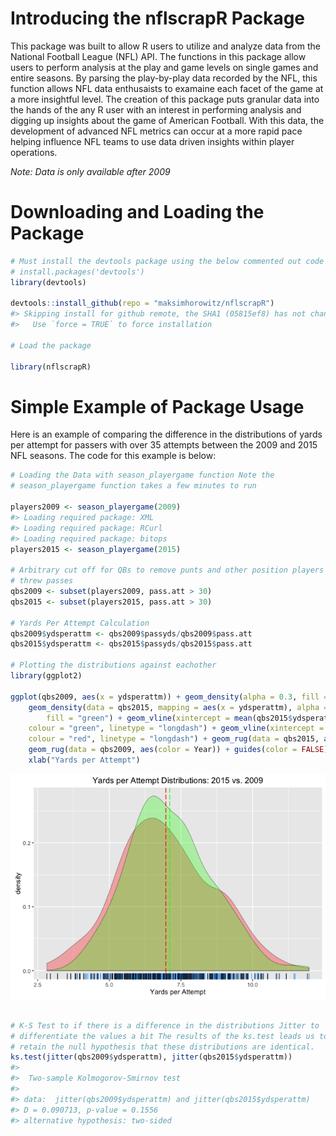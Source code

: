 <!-- README.md is generated from README.Rmd. Please edit that file -->
Introducing the nflscrapR Package
=================================

This package was built to allow R users to utilize and analyze data from the National Football League (NFL) API. The functions in this package allow users to perform analysis at the play and game levels on single games and entire seasons. By parsing the play-by-play data recorded by the NFL, this function allows NFL data enthusaists to examaine each facet of the game at a more insightful level. The creation of this package puts granular data into the hands of the any R user with an interest in performing analysis and digging up insights about the game of American Football. With this data, the development of advanced NFL metrics can occur at a more rapid pace helping influence NFL teams to use data driven insights within player operations.

*Note: Data is only available after 2009*

Downloading and Loading the Package
===================================

``` r
# Must install the devtools package using the below commented out code
# install.packages('devtools')
library(devtools)

devtools::install_github(repo = "maksimhorowitz/nflscrapR")
#> Skipping install for github remote, the SHA1 (05815ef8) has not changed since last install.
#>   Use `force = TRUE` to force installation

# Load the package

library(nflscrapR)
```

Simple Example of Package Usage
===============================

Here is an example of comparing the difference in the distributions of yards per attempt for passers with over 35 attempts between the 2009 and 2015 NFL seasons. The code for this example is below:

``` r
# Loading the Data with season_playergame function Note the
# season_playergame function takes a few minutes to run

players2009 <- season_playergame(2009)
#> Loading required package: XML
#> Loading required package: RCurl
#> Loading required package: bitops
players2015 <- season_playergame(2015)

# Arbitrary cut off for QBs to remove punts and other position players who
# threw passes
qbs2009 <- subset(players2009, pass.att > 30)
qbs2015 <- subset(players2015, pass.att > 30)

# Yards Per Attempt Calculation
qbs2009$ydsperattm <- qbs2009$passyds/qbs2009$pass.att
qbs2015$ydsperattm <- qbs2015$passyds/qbs2015$pass.att

# Plotting the distributions against eachother
library(ggplot2)

ggplot(qbs2009, aes(x = ydsperattm)) + geom_density(alpha = 0.3, fill = "red") + 
    geom_density(data = qbs2015, mapping = aes(x = ydsperattm), alpha = 0.3, 
        fill = "green") + geom_vline(xintercept = mean(qbs2015$ydsperattm), 
    colour = "green", linetype = "longdash") + geom_vline(xintercept = mean(qbs2009$ydsperattm), 
    colour = "red", linetype = "longdash") + geom_rug(data = qbs2015, aes(color = Year)) + 
    geom_rug(data = qbs2009, aes(color = Year)) + guides(color = FALSE) + ggtitle("Yards per Attempt Distributions: 2015 vs. 2009") + 
    xlab("Yards per Attempt")
```

![](README-unnamed-chunk-3-1.png)<!-- -->

``` r

# K-S Test to if there is a difference in the distributions Jitter to
# differentiate the values a bit The results of the ks.test leads us to
# retain the null hypothesis that these distributions are identical.
ks.test(jitter(qbs2009$ydsperattm), jitter(qbs2015$ydsperattm))
#> 
#>  Two-sample Kolmogorov-Smirnov test
#> 
#> data:  jitter(qbs2009$ydsperattm) and jitter(qbs2015$ydsperattm)
#> D = 0.090713, p-value = 0.1556
#> alternative hypothesis: two-sided
```

